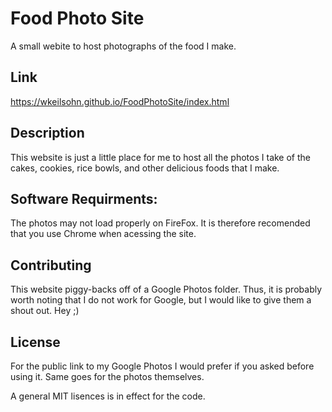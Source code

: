 # Food Photo Site

A small webite to host photographs of the food I make.

## Link

https://wkeilsohn.github.io/FoodPhotoSite/index.html


## Description

This website is just a little place for me to host all the photos I take of the cakes, cookies, rice bowls, and other delicious foods that I make. 

## Software Requirments:

The photos may not load properly on FireFox. It is therefore recomended that you use Chrome when acessing the site.

## Contributing

This website piggy-backs off of a Google Photos folder. Thus, it is probably worth noting that I do not work for Google, but I would like to give them a shout out. Hey ;)

## License

For the public link to my Google Photos I would prefer if you asked before using it. Same goes for the photos themselves. 

A general MIT lisences is in effect for the code. 
